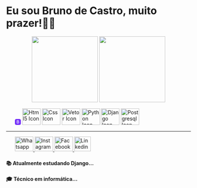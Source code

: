 <h1>Eu sou Bruno de Castro, muito prazer!👋😄</h1>
<div align="center">
  <img height="180em" src="https://github-readme-stats.vercel.app/api?username=BunoQueiroz&show_icons=true&theme=dark&include_all_commits=true&count_private=false"/>
  <img height="180em" src="https://github-readme-stats.vercel.app/api/top-langs/?username=BunoQueiroz&layout=compact&langs_count=7&theme=dark"/>
</div>
<div>
  <ul>
    <svg xmlns="http://www.w3.org/2000/svg" width="16" height="16" fill="#712cf9" class="bi bi-bootstrap-fill" viewBox="0 0 16 16">
      <path d="M6.375 7.125V4.658h1.78c.973 0 1.542.457 1.542 1.237 0 .802-.604 1.23-1.764 1.23H6.375zm0 3.762h1.898c1.184 0 1.81-.48 1.81-1.377 0-.885-.65-1.348-1.886-1.348H6.375v2.725z"/>
      <path d="M4.002 0a4 4 0 0 0-4 4v8a4 4 0 0 0 4 4h8a4 4 0 0 0 4-4V4a4 4 0 0 0-4-4h-8zm1.06 12V3.545h3.399c1.587 0 2.543.809 2.543 2.11 0 .884-.65 1.675-1.483  1.816v.1c1.143.117 1.904.931 1.904 2.033 0 1.488-1.084 2.396-2.888 2.396H5.062z"/>
    </svg>
    <img src="https://www.svgrepo.com/show/349402/html5.svg" width="50rem" height="45rem" srcset="https://www.svgrepo.com/show/349402/html5.svg 4x" alt="Html5 Icon" title="Html5 Icon">
    <img src="https://www.svgrepo.com/show/373535/css.svg" width="50rem" height="45rem" srcset="https://www.svgrepo.com/show/373535/css.svg 4x" alt="Css Icon" title="Css Icon">
    <img src="https://www.svgrepo.com/show/349419/javascript.svg" width="50rem" height="45rem" srcset="https://www.svgrepo.com/show/349419/javascript.svg 4x" alt="Vetor Icon" title="Vetor Icon">
    <img src="https://www.svgrepo.com/show/354238/python.svg" width="50rem" height="45rem" srcset="https://www.svgrepo.com/show/354238/python.svg 4x" alt="Python Icon" title="Python Icon">
    <img src="https://www.svgrepo.com/show/353656/django.svg" width="50rem" height="45rem" srcset="https://www.svgrepo.com/show/353656/django.svg 4x" alt="Django Icon" title="Django Icon">
    <img src="https://www.svgrepo.com/show/354200/postgresql.svg" width="50rem" height="45rem" srcset="https://www.svgrepo.com/show/354200/postgresql.svg 4x" alt="Postgresql Icon" title="Postgresql Icon">
  </ul>
</div>
<hr>
<ul>
  <a href="https://api.whatsapp.com/send?phone=5585981639630">
    <img src="https://www.svgrepo.com/show/349563/whatsapp.svg" width="50rem" height="40rem" srcset="https://www.svgrepo.com/show/349563/whatsapp.svg 4x" alt="Whatsapp Icon" title="Whatsapp Icon">
  </a>
  <a href="https://www.instagram.com/bruno.castro.q/">
    <img src="https://www.svgrepo.com/show/13639/instagram.svg" width="50rem" height="40rem" srcset="https://www.svgrepo.com/show/13639/instagram.svg 4x" alt="Instagram Icon" title="Instagram Icon">
  </a>
  <a href="https://www.facebook.com/brunodecastro.castroqueiroz/">
    <img src="https://www.svgrepo.com/show/13643/facebook.svg" width="50rem" height="40rem" srcset="https://www.svgrepo.com/show/13643/facebook.svg 4x" alt="Facebook Icon" title="Facebook Icon">
  </a>
    <a href="https://br.linkedin.com/in/bruno-de-castro-queiroz-47a911225">
        <img src="https://www.svgrepo.com/show/157006/linkedin.svg" width="45rem" height="40rem" srcset="https://www.svgrepo.com/show/157006/linkedin.svg 4x" alt="Linkedin Icon" title="Linkedin Icon">
    </a>
</ul>

<h4>📚 Atualmente estudando Django...</h4>
<h4>🎓 Técnico em informática...</h4>
